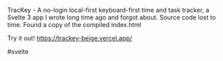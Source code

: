 TracKey - A no-login local-first keyboard-first time and task tracker, a Svelte 3 app I wrote long time ago and forgot about. Source code lost to time. Found a copy of the compiled index.html

Try it out!
https://trackey-beige.vercel.app/

#svelte
